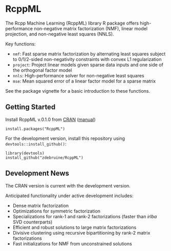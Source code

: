 # RcppML

The Rcpp Machine Learning (RcppML) library R package offers high-performance non-negative matrix factorization (NMF), linear model projection, and non-negative least squares (NNLS).

Key functions:

* `nmf`: Fast sparse matrix factorization by alternating least squares subject to 0/1/2-sided non-negativity constraints with convex L1 regularization
* `project`: Project linear models given sparse data inputs and one side of the orthogonal factor model
* `nnls`: High-performance solver for non-negative least squares 
* `mse`: Mean squared error of a linear factor model for a sparse matrix

See the package vignette for a basic introduction to these functions.

## Getting Started

Install RcppML v.0.1.0 from [CRAN](https://cran.r-project.org/web/packages/RcppML/index.html) ([manual](https://cran.r-project.org/web/packages/RcppML/RcppML.pdf))

```{R}
install.packages("RcppML")
```

For the development version, install this repository using `devtools::install_github()`:

```{R}
library(devtools)
install_github("zdebruine/RcppML")
```

## Development News

The CRAN version is current with the development version.

Anticipated functionality under active development includes:

* Dense matrix factorization
* Optimizations for symmetric factorization
* Specializations for rank-1 and rank-2 factorizations (faster than _irlba_ SVD counterparts)
* Efficient and robust solutions to large matrix factorizations
* Divisive clustering using recursive bipartitioning by rank-2 matrix factorizations
* Fast initializations for NMF from unconstrained solutions
